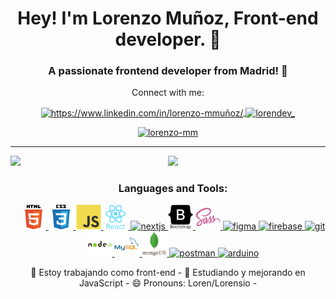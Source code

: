 <h1 align="center">Hey! I'm Lorenzo Muñoz, Front-end developer. 👋</h1>

<h3 align="center">A passionate frontend developer from Madrid! 🌇</h3>

<div
  <h3 align="center">Connect with me:</h3>
  <p align="center">
    <a 
      href="https://linkedin.com/in/https://www.linkedin.com/in/lorenzo-mmuñoz/" 
      target="blank">
        <img 
          align="center" 
          src="https://raw.githubusercontent.com/rahuldkjain/github-profile-readme-generator/master/src/images/icons/Social/linked-in-alt.svg" 
          alt="https://www.linkedin.com/in/lorenzo-mmuñoz/" 
          height="30" 
          width="40" 
        />
    </a>
    <a 
       href="https://twitter.com/lorendev_" 
       target="blank">
        <img 
          align="center" 
          src="https://raw.githubusercontent.com/rahuldkjain/github-profile-readme-generator/master/src/images/icons/Social/twitter.svg"  
          alt="lorendev_" 
          height="30" 
          width="40" 
         />
     </a>
  </p>  
  
<p align="center" >
  <a href="https://github.com/ryo-ma/github-profile-trophy">
    <img src="https://github-profile-trophy.vercel.app/?username=lorenzo-mm" alt="lorenzo-mm" />
  </a> 
</p>
  
---

<div>
  <img height="170" align="left" src="https://github-readme-stats.vercel.app/api?username=lorenzo-mm&count_private=true&include_all_commits=true" />
  <img src="https://github-readme-stats.vercel.app/api/top-langs/?username=lorenzo-mm&layout=compact" />
</div>


<h3 align="center">Languages and Tools:</h3>
<p align="center">
  <a href="https://www.w3.org/html/" target="_blank" rel="noreferrer"> 
    <img src="https://raw.githubusercontent.com/devicons/devicon/master/icons/html5/html5-original-wordmark.svg" alt="html5" width="40" height="40" padding="2px" /> 
  </a>
  <a href="https://www.w3schools.com/css/" target="_blank" rel="noreferrer"> 
    <img src="https://raw.githubusercontent.com/devicons/devicon/master/icons/css3/css3-original-wordmark.svg" alt="css3" width="40" height="40" padding="2px" /> 
  </a>
  <a href="https://developer.mozilla.org/en-US/docs/Web/JavaScript" target="_blank" rel="noreferrer"> 
    <img src="https://raw.githubusercontent.com/devicons/devicon/master/icons/javascript/javascript-original.svg" alt="javascript" width="40" height="40" padding="2px" /> 
  </a>
  <a href="https://reactjs.org/" target="_blank" rel="noreferrer"> 
    <img src="https://raw.githubusercontent.com/devicons/devicon/master/icons/react/react-original-wordmark.svg" alt="react" width="40" height="40" padding="2px" /> 
  </a>
  <a href="https://nextjs.org/" target="_blank" rel="noreferrer"> 
    <img src="https://cdn.worldvectorlogo.com/logos/nextjs-2.svg" alt="nextjs" width="40" height="40" color="white" padding="2px" /> 
  </a>
  <a href="https://getbootstrap.com" target="_blank" rel="noreferrer"> 
    <img src="https://raw.githubusercontent.com/devicons/devicon/master/icons/bootstrap/bootstrap-plain-wordmark.svg" alt="bootstrap" width="40" height="40" padding="2px" /> 
  </a>
  <a href="https://sass-lang.com" target="_blank" rel="noreferrer"> 
    <img src="https://raw.githubusercontent.com/devicons/devicon/master/icons/sass/sass-original.svg" alt="sass" width="40" height="40" padding="2px" /> 
  </a>
  <a href="https://www.figma.com/" target="_blank" rel="noreferrer"> 
    <img src="https://www.vectorlogo.zone/logos/figma/figma-icon.svg" alt="figma" width="40" height="40" padding="2px" /> 
  </a> 
  <a href="https://firebase.google.com/" target="_blank" rel="noreferrer"> 
    <img src="https://www.vectorlogo.zone/logos/firebase/firebase-icon.svg" alt="firebase" width="40" height="40" padding="2px" /> 
  </a> 
  <a href="https://git-scm.com/" target="_blank" rel="noreferrer"> 
    <img src="https://www.vectorlogo.zone/logos/git-scm/git-scm-icon.svg" alt="git" width="40" height="40" padding="2px" /> 
  </a> 
  <a href="https://nodejs.org" target="_blank" rel="noreferrer"> 
    <img src="https://raw.githubusercontent.com/devicons/devicon/master/icons/nodejs/nodejs-original-wordmark.svg" alt="nodejs" width="40" height="40" padding="2px" /> 
  </a>
  <a href="https://www.mysql.com/" target="_blank" rel="noreferrer"> 
    <img src="https://raw.githubusercontent.com/devicons/devicon/master/icons/mysql/mysql-original-wordmark.svg" alt="mysql" width="40" height="40" padding="2px" /> 
  </a>
   <a href="https://www.mongodb.com/" target="_blank" rel="noreferrer"> 
    <img src="https://raw.githubusercontent.com/devicons/devicon/master/icons/mongodb/mongodb-original-wordmark.svg" alt="mongodb" width="40" height="40" padding="2px" /> 
  </a>
  <a href="https://postman.com" target="_blank" rel="noreferrer"> 
    <img src="https://www.vectorlogo.zone/logos/getpostman/getpostman-icon.svg" alt="postman" width="40" height="40" padding="2px" /> 
  </a>
  <a href="https://www.arduino.cc/" target="_blank" rel="noreferrer"> 
    <img src="https://cdn.worldvectorlogo.com/logos/arduino-1.svg" alt="arduino" width="40" height="40" padding="2px" /> 
  </a>
</p>

<!-- <div align="center">
  ![Snake animation](https://github.com/lorenzo-mm/lorenzo-mm/blob/main/.github/workflows/main.yml)
</div> -->
<div align="center">
  🔭 Estoy trabajando como front-end - 🌱 Estudiando y mejorando en JavaScript  - 😄 Pronouns: Loren/Lorensio - 
</div>
